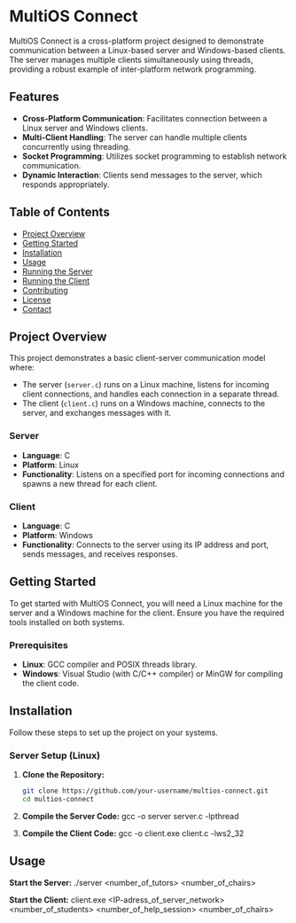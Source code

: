# MultiOS Connect

MultiOS Connect is a cross-platform project designed to demonstrate communication between a Linux-based server and Windows-based clients. The server manages multiple clients simultaneously using threads, providing a robust example of inter-platform network programming.

## Features

- **Cross-Platform Communication**: Facilitates connection between a Linux server and Windows clients.
- **Multi-Client Handling**: The server can handle multiple clients concurrently using threading.
- **Socket Programming**: Utilizes socket programming to establish network communication.
- **Dynamic Interaction**: Clients send messages to the server, which responds appropriately.

## Table of Contents

- [Project Overview](#project-overview)
- [Getting Started](#getting-started)
- [Installation](#installation)
- [Usage](#usage)
- [Running the Server](#running-the-server)
- [Running the Client](#running-the-client)
- [Contributing](#contributing)
- [License](#license)
- [Contact](#contact)

## Project Overview

This project demonstrates a basic client-server communication model where:
- The server (`server.c`) runs on a Linux machine, listens for incoming client connections, and handles each connection in a separate thread.
- The client (`client.c`) runs on a Windows machine, connects to the server, and exchanges messages with it.

### Server

- **Language**: C
- **Platform**: Linux
- **Functionality**: Listens on a specified port for incoming connections and spawns a new thread for each client.

### Client

- **Language**: C
- **Platform**: Windows
- **Functionality**: Connects to the server using its IP address and port, sends messages, and receives responses.

## Getting Started

To get started with MultiOS Connect, you will need a Linux machine for the server and a Windows machine for the client. Ensure you have the required tools installed on both systems.

### Prerequisites

- **Linux**: GCC compiler and POSIX threads library.
- **Windows**: Visual Studio (with C/C++ compiler) or MinGW for compiling the client code.

## Installation

Follow these steps to set up the project on your systems.

### Server Setup (Linux)

1. **Clone the Repository:**

   ```bash
   git clone https://github.com/your-username/multios-connect.git
   cd multios-connect
2. **Compile the Server Code:**
   gcc -o server server.c -lpthread
   
4. **Compile the Client Code:**
   gcc -o client.exe client.c -lws2_32
## Usage

**Start the Server:**
./server <number_of_tutors> <number_of_chairs>

**Start the Client:**
client.exe <IP-adress_of_server_network> <number_of_students> <number_of_help_session> <number_of_chairs>

